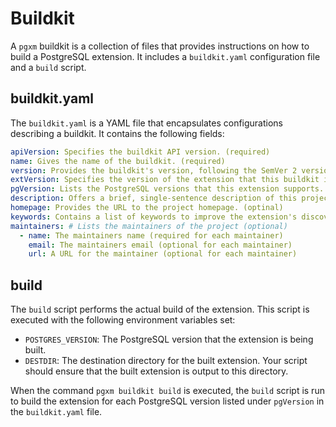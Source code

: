 # Buildkit

A `pgxm` buildkit is a collection of files that provides instructions on how to build a PostgreSQL extension.
It includes a `buildkit.yaml` configuration file and a `build` script.

## buildkit.yaml

The `buildkit.yaml` is a YAML file that encapsulates configurations describing a buildkit. It contains the following fields:

```yaml
apiVersion: Specifies the buildkit API version. (required)
name: Gives the name of the buildkit. (required)
version: Provides the buildkit's version, following the SemVer 2 versioning scheme. (required)
extVersion: Specifies the version of the extension that this buildkit is designed to build. This does not need to follow SemVer. Quotes are recommended to prevent interpretation as a number. (required)
pgVersion: Lists the PostgreSQL versions that this extension supports. (required)
description: Offers a brief, single-sentence description of this project. (optional)
homepage: Provides the URL to the project homepage. (optinal)
keywords: Contains a list of keywords to improve the extension's discoverability when listed in `pgxm search`. This is optional but can be useful for users searching for extensions. (optional)
maintainers: # Lists the maintainers of the project (optional)
  - name: The maintainers name (required for each maintainer)
    email: The maintainers email (optional for each maintainer)
    url: A URL for the maintainer (optional for each maintainer)
```

## build

The `build` script performs the actual build of the extension.
This script is executed with the following environment variables set:

* `POSTGRES_VERSION`: The PostgreSQL version that the extension is being built.
* `DESTDIR`: The destination directory for the built extension. Your script should ensure that the built extension is output to this directory.

When the command `pgxm buildkit build` is executed, the `build` script is run to build the extension for each PostgreSQL version listed under `pgVersion` in the `buildkit.yaml` file.
